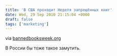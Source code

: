 ```yaml
---
title: 'В США проходит Неделя запрещённых книг'
date: Wed, 29 Sep 2010 21:15:04 +0000
draft: false
tags: ['marketing']
---
```


via [bannedbooksweek.org](http://www.bannedbooksweek.org/)

В России бы тоже такое замутить.